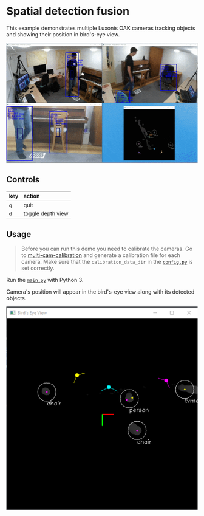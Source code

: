# Spatial detection fusion

This example demonstrates multiple Luxonis OAK cameras tracking objects and showing their position in bird's-eye view.

![](img/demo.gif)

## Controls

| key | action            |
| :-- | :---------------- |
| `q` | quit              |
| `d` | toggle depth view |

## Usage

> Before you can run this demo you need to calibrate the cameras. Go to [multi-cam-calibration](../multi-cam-calibration) and generate a calibration file for each camera. Make sure that the `calibration_data_dir` in the [`config.py`](config.py) is set correctly.

Run the [`main.py`](main.py) with Python 3.

Camera's position will appear in the bird's-eye view along with its detected objects.

![bird's-eye view](img/birdseye.png)
